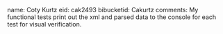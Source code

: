 name: Coty Kurtz
eid: cak2493
bibucketid: Cakurtz
comments: My functional tests print out the xml and parsed data to the console for each test for visual verification.